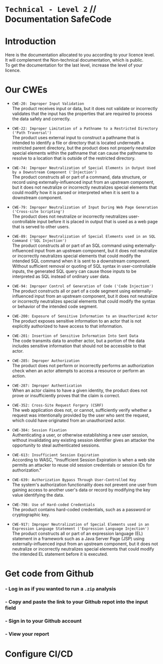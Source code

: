 # `Technical - Level 2` // Documentation SafeCode

# Introduction
Here is the documentation allocated to you according to your licence level. It will complement the Non-technical documentation, which is public.<br>
To get the documentation for the last level, increase the level of your licence.

# Our CWEs
- `CWE-20: Improper Input Validation`<br>
The product receives input or data, but it does not validate or incorrectly validates that the input has the properties that are required to process the data safely and correctly.

- `CWE-22: Improper Limitation of a Pathname to a Restricted Directory ('Path Traversal')`<br>
The product uses external input to construct a pathname that is intended to identify a file or directory that is located underneath a restricted parent directory, but the product does not properly neutralize special elements within the pathname that can cause the pathname to resolve to a location that is outside of the restricted directory.

- `CWE-74: Improper Neutralization of Special Elements in Output Used by a Downstream Component ('Injection')`<br>
The product constructs all or part of a command, data structure, or record using externally-influenced input from an upstream component, but it does not neutralize or incorrectly neutralizes special elements that could modify how it is parsed or interpreted when it is sent to a downstream component.

- `CWE-79: Improper Neutralization of Input During Web Page Generation ('Cross-site Scripting')`<br>
The product does not neutralize or incorrectly neutralizes user-controllable input before it is placed in output that is used as a web page that is served to other users.

- `CWE-89: Improper Neutralization of Special Elements used in an SQL Command ('SQL Injection')`<br>
The product constructs all or part of an SQL command using externally-influenced input from an upstream component, but it does not neutralize or incorrectly neutralizes special elements that could modify the intended SQL command when it is sent to a downstream component. Without sufficient removal or quoting of SQL syntax in user-controllable inputs, the generated SQL query can cause those inputs to be interpreted as SQL instead of ordinary user data.

- `CWE-94: Improper Control of Generation of Code ('Code Injection')`<br>
The product constructs all or part of a code segment using externally-influenced input from an upstream component, but it does not neutralize or incorrectly neutralizes special elements that could modify the syntax or behavior of the intended code segment.

- `CWE-200: Exposure of Sensitive Information to an Unauthorized Actor`<br>
The product exposes sensitive information to an actor that is not explicitly authorized to have access to that information.

- `CWE-201: Insertion of Sensitive Information Into Sent Data`<br>
The code transmits data to another actor, but a portion of the data includes sensitive information that should not be accessible to that actor.

- `CWE-285: Improper Authorization`<br>
The product does not perform or incorrectly performs an authorization check when an actor attempts to access a resource or perform an action.

- `CWE-287: Improper Authentication`<br>
When an actor claims to have a given identity, the product does not prove or insufficiently proves that the claim is correct.

- `CWE-352: Cross-Site Request Forgery (CSRF)`<br>
The web application does not, or cannot, sufficiently verify whether a request was intentionally provided by the user who sent the request, which could have originated from an unauthorized actor.

- `CWE-384: Session Fixation`<br>
Authenticating a user, or otherwise establishing a new user session, without invalidating any existing session identifier gives an attacker the opportunity to steal authenticated sessions.

- `CWE-613: Insufficient Session Expiration`<br>
According to WASC, "Insufficient Session Expiration is when a web site permits an attacker to reuse old session credentials or session IDs for authorization."

- `CWE-639: Authorization Bypass Through User-Controlled Key`<br>
The system's authorization functionality does not prevent one user from gaining access to another user's data or record by modifying the key value identifying the data.

- `CWE-798: Use of Hard-coded Credentials`<br>
The product contains hard-coded credentials, such as a password or cryptographic key.

- `CWE-917: Improper Neutralization of Special Elements used in an Expression Language Statement ('Expression Language Injection')`<br>
The product constructs all or part of an expression language (EL) statement in a framework such as a Java Server Page (JSP) using externally-influenced input from an upstream component, but it does not neutralize or incorrectly neutralizes special elements that could modify the intended EL statement before it is executed.

# Get code from Github
### - Log in as if you wanted to run a `.zip` analysis
### - Copy and paste the link to your Github repot into the input field
### - Sign in to your Github account
### - View your report

# Configure CI/CD
